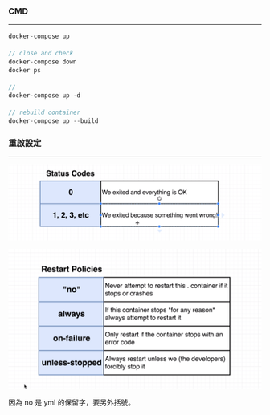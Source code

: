 ### CMD

---

```js
docker-compose up

// close and check
docker-compose down
docker ps

//
docker-compose up -d

// rebuild container
docker-compose up --build

```

### 重啟設定

---

![](2022-07-14-12-39-05.png)

![](2022-07-14-12-24-19.png)

因為 no 是 yml 的保留字，要另外括號。
